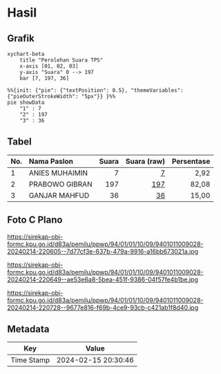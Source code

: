 # Hasil

## Grafik

```mermaid
xychart-beta
    title "Perolehan Suara TPS"
    x-axis [01, 02, 03]
    y-axis "Suara" 0 --> 197
    bar [7, 197, 36]
```

```mermaid
%%{init: {"pie": {"textPosition": 0.5}, "themeVariables": {"pieOuterStrokeWidth": "5px"}} }%%
pie showData
    "1" : 7
    "2" : 197
    "3" : 36
```

## Tabel

| No. | Nama Paslon    | Suara | Suara (raw) | Persentase |
|:--- |:-------------- | -----:| -----------:| ----------:|
| 1   | ANIES MUHAIMIN | 7     | [7][p-1]    | 2,92       |
| 2   | PRABOWO GIBRAN | 197   | [197][p-2]  | 82,08      |
| 3   | GANJAR MAHFUD  | 36    | [36][p-3]   | 15,00      |


[p-1]: https://github.com/gigit-pemilu/pemilu-2024-94-papua-tengah/blob/main/pilpres/hitung-suara/sub/94-papua-tengah/sub/01-nabire/sub/01-nabire/sub/1009-siriwini/sub/028-tps/sub/paslon-1.txt
[p-2]: https://github.com/gigit-pemilu/pemilu-2024-94-papua-tengah/blob/main/pilpres/hitung-suara/sub/94-papua-tengah/sub/01-nabire/sub/01-nabire/sub/1009-siriwini/sub/028-tps/sub/paslon-2.txt
[p-3]: https://github.com/gigit-pemilu/pemilu-2024-94-papua-tengah/blob/main/pilpres/hitung-suara/sub/94-papua-tengah/sub/01-nabire/sub/01-nabire/sub/1009-siriwini/sub/028-tps/sub/paslon-3.txt

## Foto C Plano

https://sirekap-obj-formc.kpu.go.id/d83a/pemilu/ppwp/94/01/01/10/09/9401011009028-20240214-220605--7d77cf3e-637b-479a-9916-a16bb673021a.jpg

https://sirekap-obj-formc.kpu.go.id/d83a/pemilu/ppwp/94/01/01/10/09/9401011009028-20240214-220649--ae53e6a8-5bea-451f-9386-04f57fe4b1be.jpg

https://sirekap-obj-formc.kpu.go.id/d83a/pemilu/ppwp/94/01/01/10/09/9401011009028-20240214-220728--9677e816-f69b-4ce9-93cb-c421ab1f8d40.jpg


## Metadata

| Key        | Value               |
| ---------- | ------------------- |
| Time Stamp | 2024-02-15 20:30:46 |



